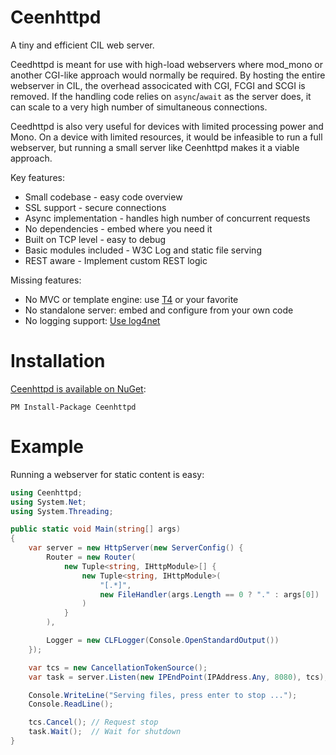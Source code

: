 Ceenhttpd
=========

A tiny and efficient CIL web server. 

Ceedhttpd is meant for use with high-load webservers where mod_mono or another CGI-like approach would normally be required. By hosting the entire webserver in CIL, the overhead associcated with CGI, FCGI and SCGI is removed. If the handling code relies on `async`/`await` as the server does, it can scale to a very high number of simultaneous connections.

Ceedhttpd is also very useful for devices with limited processing power and Mono. On a device with limited resources, it would be infeasible to run a full webserver, but running a small server like Ceenhttpd makes it a viable approach.

Key features:

  - Small codebase - easy code overview
  - SSL support - secure connections
  - Async implementation - handles high number of concurrent requests
  - No dependencies - embed where you need it
  - Built on TCP level - easy to debug
  - Basic modules included - W3C Log and static file serving
  - REST aware - Implement custom REST logic

Missing features:

  - No MVC or template engine: use [T4](https://msdn.microsoft.com/en-us/library/bb126445.aspx) or your favorite
  - No standalone server: embed and configure from your own code
  - No logging support: [Use log4net](https://logging.apache.org/log4net/)

Installation
============

[Ceenhttpd is available on NuGet](https://www.nuget.org/packages/Ceenhttpd/):
```
PM Install-Package Ceenhttpd
```

Example
=======

Running a webserver for static content is easy:

```csharp
using Ceenhttpd;
using System.Net;
using System.Threading;

public static void Main(string[] args)
{
    var server = new HttpServer(new ServerConfig() {
        Router = new Router(
            new Tuple<string, IHttpModule>[] {
                new Tuple<string, IHttpModule>(
                    "[.*]", 
                    new FileHandler(args.Length == 0 ? "." : args[0])
                )
            }
        ),

        Logger = new CLFLogger(Console.OpenStandardOutput())
    });

    var tcs = new CancellationTokenSource();
    var task = server.Listen(new IPEndPoint(IPAddress.Any, 8080), tcs);

    Console.WriteLine("Serving files, press enter to stop ...");
    Console.ReadLine();

    tcs.Cancel(); // Request stop
    task.Wait();  // Wait for shutdown
}
```